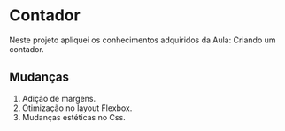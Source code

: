 # Contador
Neste projeto apliquei os conhecimentos adquiridos da Aula: Criando um contador.

## Mudanças

1. Adição de margens.
2. Otimização no layout Flexbox.
3. Mudanças estéticas no Css.

